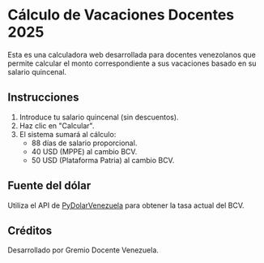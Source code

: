 # Cálculo de Vacaciones Docentes 2025

Esta es una calculadora web desarrollada para docentes venezolanos que permite calcular el monto correspondiente a sus vacaciones basado en su salario quincenal.

## Instrucciones

1. Introduce tu salario quincenal (sin descuentos).
2. Haz clic en "Calcular".
3. El sistema sumará al cálculo:
   - 88 días de salario proporcional.
   - 40 USD (MPPE) al cambio BCV.
   - 50 USD (Plataforma Patria) al cambio BCV.

## Fuente del dólar

Utiliza el API de [PyDolarVenezuela](https://pydolarve.org/apidocs) para obtener la tasa actual del BCV.

## Créditos

Desarrollado por Gremio Docente Venezuela.
